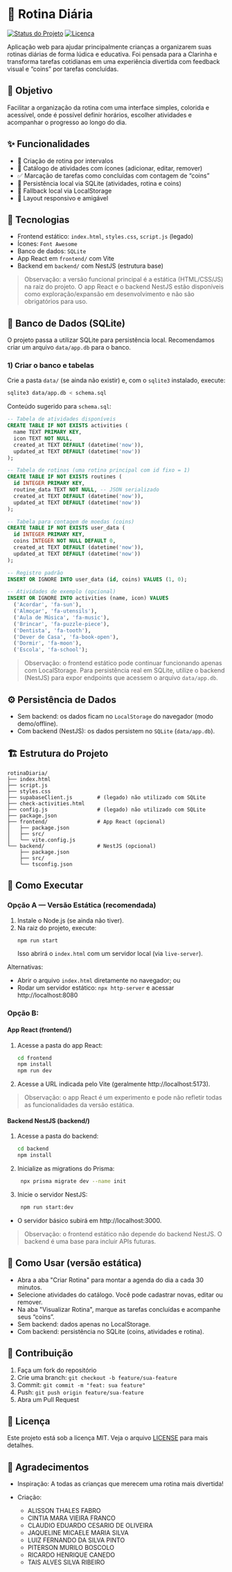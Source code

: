 # 📅 Rotina Diária

[![Status do Projeto](https://img.shields.io/badge/status-em%20desenvolvimento-yellow)](https://github.com/seu-usuario/rotina-diaria)
[![Licença](https://img.shields.io/badge/licença-MIT-blue)](LICENSE)

Aplicação web para ajudar principalmente crianças a organizarem suas rotinas diárias de forma lúdica e educativa. Foi pensada para a Clarinha e transforma tarefas cotidianas em uma experiência divertida com feedback visual e “coins” por tarefas concluídas.

## 🎯 Objetivo

Facilitar a organização da rotina com uma interface simples, colorida e acessível, onde é possível definir horários, escolher atividades e acompanhar o progresso ao longo do dia.

## ✨ Funcionalidades

- 📝 Criação de rotina por intervalos
- 🎨 Catálogo de atividades com ícones (adicionar, editar, remover)
- ✅ Marcação de tarefas como concluídas com contagem de “coins”
- 💾 Persistência local via SQLite (atividades, rotina e coins)
- 💾 Fallback local via LocalStorage
- 📱 Layout responsivo e amigável

## 🧰 Tecnologias

- Frontend estático: `index.html`, `styles.css`, `script.js` (legado)
- Ícones: `Font Awesome` 
- Banco de dados: `SQLite` 
- App React em `frontend/` com Vite
- Backend em `backend/` com NestJS (estrutura base)

> Observação: a versão funcional principal é a estática (HTML/CSS/JS) na raiz do projeto. O app React e o backend NestJS estão disponíveis como exploração/expansão em desenvolvimento e não são obrigatórios para uso.

## 🏦 Banco de Dados (SQLite)

O projeto passa a utilizar SQLite para persistência local. Recomendamos criar um arquivo `data/app.db` para o banco.

### 1) Criar o banco e tabelas

Crie a pasta `data/` (se ainda não existir) e, com o `sqlite3` instalado, execute:

```bash
sqlite3 data/app.db < schema.sql
```

Conteúdo sugerido para `schema.sql`:

```sql
-- Tabela de atividades disponíveis
CREATE TABLE IF NOT EXISTS activities (
  name TEXT PRIMARY KEY,
  icon TEXT NOT NULL,
  created_at TEXT DEFAULT (datetime('now')),
  updated_at TEXT DEFAULT (datetime('now'))
);

-- Tabela de rotinas (uma rotina principal com id fixo = 1)
CREATE TABLE IF NOT EXISTS routines (
  id INTEGER PRIMARY KEY,
  routine_data TEXT NOT NULL, -- JSON serializado
  created_at TEXT DEFAULT (datetime('now')),
  updated_at TEXT DEFAULT (datetime('now'))
);

-- Tabela para contagem de moedas (coins)
CREATE TABLE IF NOT EXISTS user_data (
  id INTEGER PRIMARY KEY,
  coins INTEGER NOT NULL DEFAULT 0,
  created_at TEXT DEFAULT (datetime('now')),
  updated_at TEXT DEFAULT (datetime('now'))
);

-- Registro padrão
INSERT OR IGNORE INTO user_data (id, coins) VALUES (1, 0);

-- Atividades de exemplo (opcional)
INSERT OR IGNORE INTO activities (name, icon) VALUES
  ('Acordar', 'fa-sun'),
  ('Almoçar', 'fa-utensils'),
  ('Aula de Música', 'fa-music'),
  ('Brincar', 'fa-puzzle-piece'),
  ('Dentista', 'fa-tooth'),
  ('Dever de Casa', 'fa-book-open'),
  ('Dormir', 'fa-moon'),
  ('Escola', 'fa-school');
```

> Observação: o frontend estático pode continuar funcionando apenas com LocalStorage. Para persistência real em SQLite, utilize o backend (NestJS) para expor endpoints que acessem o arquivo `data/app.db`.

## ⚙️ Persistência de Dados

- Sem backend: os dados ficam no `LocalStorage` do navegador (modo demo/offline).
- Com backend (NestJS): os dados persistem no `SQLite` (`data/app.db`).

## 🏗️ Estrutura do Projeto

```
rotinaDiaria/
├── index.html
├── script.js
├── styles.css
├── supabaseClient.js        # (legado) não utilizado com SQLite
├── check-activities.html
├── config.js                # (legado) não utilizado com SQLite
├── package.json
├── frontend/                # App React (opcional)
│   ├── package.json
│   ├── src/
│   └── vite.config.js
└── backend/                 # NestJS (opcional)
    ├── package.json
    ├── src/
    └── tsconfig.json
```

## 🚀 Como Executar

### Opção A — Versão Estática (recomendada)

1. Instale o Node.js (se ainda não tiver).
2. Na raiz do projeto, execute:
   ```bash
   npm run start
   ```
   Isso abrirá o `index.html` com um servidor local (via `live-server`).

Alternativas:
- Abrir o arquivo `index.html` diretamente no navegador; ou
- Rodar um servidor estático: `npx http-server` e acessar http://localhost:8080

### Opção B:

#### App React (frontend/)

1. Acesse a pasta do app React:
   ```bash
   cd frontend
   npm install
   npm run dev
   ```
2. Acesse a URL indicada pelo Vite (geralmente http://localhost:5173).

> Observação: o app React é um experimento e pode não refletir todas as funcionalidades da versão estática.

#### Backend NestJS (backend/)

1. Acesse a pasta do backend:
   ```bash
   cd backend
   npm install
   ```

2. Inicialize as migrations do Prisma:
   ```bash
    npx prisma migrate dev --name init
   ```
3. Inicie o servidor NestJS:
   ```bash
    npm run start:dev
    ```
 - O servidor básico subirá em http://localhost:3000.

> Observação: o frontend estático não depende do backend NestJS. O backend é uma base para incluir APIs futuras.

## 📱 Como Usar (versão estática)

- Abra a aba "Criar Rotina" para montar a agenda do dia a cada 30 minutos.
- Selecione atividades do catálogo. Você pode cadastrar novas, editar ou remover.
- Na aba "Visualizar Rotina", marque as tarefas concluídas e acompanhe seus “coins”.
- Sem backend: dados apenas no LocalStorage.
- Com backend: persistência no SQLite (coins, atividades e rotina).

## 🤝 Contribuição

1. Faça um fork do repositório
2. Crie uma branch: `git checkout -b feature/sua-feature`
3. Commit: `git commit -m "feat: sua feature"`
4. Push: `git push origin feature/sua-feature`
5. Abra um Pull Request

## 📄 Licença

Este projeto está sob a licença MIT. Veja o arquivo [LICENSE](LICENSE) para mais detalhes.

## 🙏 Agradecimentos

- Inspiração: A todas as crianças que merecem uma rotina mais divertida!
- Criação: 
  
  - ALISSON THALES FABRO
  - CINTIA MARA VIEIRA FRANCO
  - CLAUDIO EDUARDO CESARIO DE OLIVEIRA
  - JAQUELINE MICAELE MARIA SILVA
  - LUIZ FERNANDO DA SILVA PINTO
  - PITERSON MURILO BOSCOLO
  - RICARDO HENRIQUE CANEDO
  - TAIS ALVES SILVA RIBEIRO
